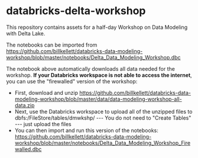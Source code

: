 # databricks-delta-workshop

This repository contains assets for a half-day Workshop on Data Modeling with Delta Lake.

The notebooks can be imported from https://github.com/billkellett/databricks-data-modeling-workshop/blob/master/notebooks/Delta_Data_Modeling_Workshop.dbc

The notebook above automatically downloads all data needed for the workshop.  __If your Databricks workspace is not able to access the internet__, you can use the "firewalled" version of the workshop:

- First, download and unzip https://github.com/billkellett/databricks-data-modeling-workshop/blob/master/data/data-modeling-workshop-all-data.zip
- Next, use the Databricks workspace to upload all of the unzipped files to dbfs:/FileStore/tables/dmwkshp/ --- You do not need to "Create Tables" --- just upload the files
- You can then import and run this version of the notebooks: https://github.com/billkellett/databricks-data-modeling-workshop/blob/master/notebooks/Delta_Data_Modeling_Workshop_Firewalled.dbc
